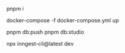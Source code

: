 pnpm i

docker-compose -f docker-compose.yml up

pnpm db:push
pnpm db:studio

 npx inngest-cli@latest dev